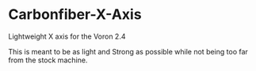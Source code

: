 # Carbonfiber-X-Axis
Lightweight X axis for the Voron 2.4

This is meant to be as light and Strong as possible while not being too far from the stock machine.
